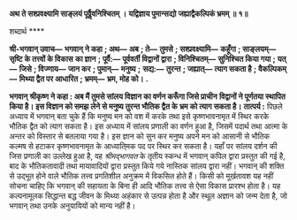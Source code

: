 **अथ ते सश्प्रवक्ष्यामि साङ्लयं पूर्वैॢवनिश्चितम् ।** **यद्विज्ञाय पुमान्सद्यो जह्याद्वैकल्पिकं भ्रमम् ॥ १॥** 

शब्दार्थ **** 

**श्री-भगवान् उवाच—** **भगवान् ने कहा** **; अथ—** **अब** **; ते—** **तुमसे** **; सश्प्रवक्ष्यामि—** **कहूँगा** **; साङ्लयम्—** **सृष्टि के तत्त्वों के विकास** **का ज्ञान** **; पूर्वै:—** **पूर्ववर्ती विद्वानों द्वारा** **; विनिश्चितम्—** **सुनिश्चित किया गया** **; यत्—** **जिसे** **; विज्णाय—** **जान कर** **; पुमान्—** **मनुष्य** **;** **सद्य:—** **तुरन्त** **; जह्यात्—** **त्याग सकता है** **; वैकल्पिकम्—** **मिथ्या द्वैत पर आधारित** **; भ्रमम्—** **भ्रम, मोह को।** **.** 

**भगवान् श्रीकृष्ण ने कहा : अब मैं तुमसे सांलय विज्ञान का वर्णन करूँगा जिसे प्राचीन** **विद्वानों ने पूर्णतया स्थापित किया है। इस विज्ञान को समझ लेने से मनुष्य तुरन्त भौतिक द्वैत के** **भ्रम को त्याग सकता है।** **तात्पर्य :** पिछले अध्याय में भगवान् बता चुके हैं कि मनुष्य मन को वश में करके तथा इसे कृष्णभावनामृत में स्थिर करके भौतिक द्वैत को त्याग सकता है। इस अध्याय में सांलय प्रणाली का वर्णन हुआ है, जिसमें पदार्थ तथा आत्मा के अन्तर को विस्तार से बतलाया गया है। इस ज्ञान को सुन कर मनुष्य अपने मन को आसानी से भौतिक कल्मष से हटाकर कृष्णभावनामृत के आध्याति्मक पद पर स्थिर कर सकता है। यहाँ पर सांलय दर्शन की जिस प्रणाली का उल्लेख हुआ है, वह *श्रीमद्भागवत*  के तृतीय स्कन्ध में भगवान् कपिल द्वारा प्रस्तुत की गई है, बाद के भौतिकतावादी तथा मायावादियों द्वारा प्रस्तुत किये गये नास्तिक सांलय द्वारा नहीं। भगवान् की शक्ति से उद्भूत होने वाले भौतिक तत्त्व प्रगतिशील अनुक्रम में विकसित होते हैं। किसी को मूर्खतावश यह नहीं सोचना चाहिए कि भगवान् की सहायता के बिना ही आदि भौतिक तत्त्व से ऐसा विकास प्रारश्भ होता है। यह कल्पनामूलक सिद्धान्त बद्ध जीवन के मिथ्या अहंकार से उत्पन्न होता है और स्थूल अज्ञान को जन्म देता है, जो भगवान् तथा उनके अनुयायियों को मान्य नहीं है।  